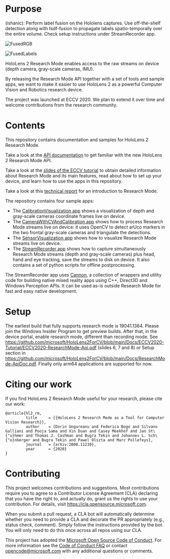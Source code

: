 # Purpose

(ishanic): Perform label fusion on the Hololens captures. Use off-the-shelf detection along with tsdf-fusion to propagate labels spatio-temporally over the entire volume.
Check setup instructions under StreamRecorder app.

![FusedRGB](https://user-images.githubusercontent.com/6719372/120415390-4fc2ed80-c310-11eb-8d30-52f2a97b840a.PNG)

![FusedLabels](https://user-images.githubusercontent.com/6719372/120415402-5487a180-c310-11eb-9ae1-48132d209861.PNG)


HoloLens 2 Research Mode enables access to the raw streams on device (depth camera, gray-scale cameras, IMU).

By releasing the Research Mode API together with a set of tools and sample apps, we want to make it easier to use HoloLens 2 as a powerful Computer Vision and Robotics research device.

The project was launched at ECCV 2020. We plan to extend it over time and welcome contributions from the research community.

# Contents

This repository contains documentation and samples for HoloLens 2 Research Mode.

Take a look at the [API documentation](https://github.com/microsoft/HoloLens2ForCV/blob/main/Docs/ResearchMode-ApiDoc.pdf) to get familiar with the new HoloLens 2 Research Mode API.

Take a look at the [slides of the ECCV tutorial](https://github.com/microsoft/HoloLens2ForCV/tree/main/Docs/ECCV2020-Tutorial) to obtain detailed information about Research Mode and its main features, read about how to set up your device, and learn how to use the apps in this repository.

Take a look at this [technical report](https://arxiv.org/pdf/2008.11239.pdf) for an introduction to Research Mode.

The repository contains four sample apps:   

   * The [CalibrationVisualization app](https://github.com/microsoft/HoloLens2ForCV/tree/main/Samples/CalibrationVisualization) shows a visualization of depth and gray-scale cameras coordinate frames live on device.
   * The [CameraWithCVAndCalibration app](https://github.com/microsoft/HoloLens2ForCV/tree/main/Samples/CameraWithCVAndCalibration) shows how to process Research Mode streams live on device: it uses OpenCV to detect arUco markers in the two frontal gray-scale cameras and triangulate the detections.
   * The [SensorVisualization app](https://github.com/microsoft/HoloLens2ForCV/tree/main/Samples/SensorVisualization) shows how to visualize Research Mode streams live on device.
   * The [StreamRecorder app](https://github.com/microsoft/HoloLens2ForCV/tree/main/Samples/StreamRecorder) shows how to capture simultaneously Research Mode streams (depth and gray-scale cameras) plus head, hand and eye tracking, save the streams to disk on device. It also contains a set of python scripts for offline postprocessing.

The StreamRecorder app uses [Cannon](https://github.com/microsoft/HoloLens2ForCV/tree/main/Samples/StreamRecorder/StreamRecorderApp/Cannon), a collection of wrappers and utility code for building native mixed reality apps using C++, Direct3D and Windows Perception APIs. It can be used as-is outside Research Mode for fast and easy native development.

# Setup

The earliest build that fully supports research mode is 19041.1364. Please join the Windows Insider Program to get preview builds. After that, in the device portal, enable research mode, different than recording mode. See https://github.com/microsoft/HoloLens2ForCV/blob/main/Docs/ECCV2020-Tutorial/ECCV2020-ResearchMode-Api.pdf (slides 6, 7 and 8) or Setup section in https://github.com/microsoft/HoloLens2ForCV/blob/main/Docs/ResearchMode-ApiDoc.pdf. Finally only arm64 applications are supported for now.

# Citing our work

If you find HoloLens 2 Research Mode useful for your research, please cite our work:

```
@article{hl2_rm,
         title     = {{HoloLens 2 Research Mode as a Tool for Computer Vision Research}},
         author    = {Dorin Ungureanu and Federica Bogo and Silvano Galliani and Pooja Sama and Xin Duan and Casey Meekhof and Jan St\{"u}hmer and Thomas J. Cashman and Bugra Tekin and Johannes L. Sch\{"o}nberger and Bugra Tekin and Pawel Olszta and Marc Pollefeys},
         journal   = {arXiv:2008.11239},
         year      = {2020}
}
```

# Contributing

This project welcomes contributions and suggestions.  Most contributions require you to agree to a
Contributor License Agreement (CLA) declaring that you have the right to, and actually do, grant us
the rights to use your contribution. For details, visit https://cla.opensource.microsoft.com.

When you submit a pull request, a CLA bot will automatically determine whether you need to provide
a CLA and decorate the PR appropriately (e.g., status check, comment). Simply follow the instructions
provided by the bot. You will only need to do this once across all repos using our CLA.

This project has adopted the [Microsoft Open Source Code of Conduct](https://opensource.microsoft.com/codeofconduct/).
For more information see the [Code of Conduct FAQ](https://opensource.microsoft.com/codeofconduct/faq/) or
contact [opencode@microsoft.com](mailto:opencode@microsoft.com) with any additional questions or comments.
